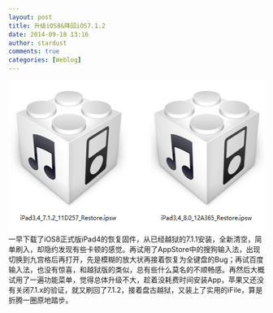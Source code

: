 ```yaml
---
layout: post
title: 升级iOS8&降回iOS7.1.2
date: 2014-09-18 13:16
author: stardust
comments: true
categories: [Weblog]
---
```

<a href="/wp-content/uploads/2014/09/iOS8-20140918.png"><img src="/wp-content/uploads/2014/09/iOS8-20140918.png" alt="iOS8-20140918" width="540" height="300" /></a>
一早下载了iOS8正式版iPad4的恢复固件，从已经越狱的7.1.1安装，全新清空，简单刷入，却隐约发现有些卡顿的感觉。再试用了AppStore中的搜狗输入法，出现切换到九宫格后再打开，先是模糊的放大状再接着恢复为全键盘的Bug；再试百度输入法，也没有惊喜，和越狱版的类似，总有些什么莫名的不顺畅感。再然后大概试用了一遍功能菜单，觉得总体升级不大，趁着没耗费时间安装App，苹果又还没有关闭7.1.x的验证，就又刷回了7.1.2，接着盘古越狱，又装上了实用的iFile，算是折腾一圈原地踏步。
